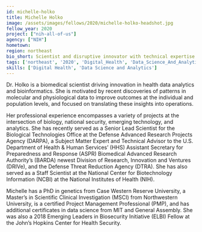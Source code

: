 ```yaml
---
id: michelle-holko
title: Michelle Holko
image: /assets/images/fellows/2020/michelle-holko-headshot.jpg
fellow_year: 2020
project: ["nih-all-of-us"]
agency: ["NIH"]
hometown:
region: northeast
bio_short: Scientist and disruptive innovator with technical expertise in genomics, bioinformatics, and security. Passionate about implementing novel, results-driven solutions with experts across domains to ensure national and domestic health and biosecurity.
tags: ['northeast', '2020', 'Digital_Health', 'Data_Science_And_Analytics']
skills: ['Digital Health', 'Data Science and Analytics']
---
```


Dr. Holko is a biomedical scientist driving innovation in health data analytics and bioinformatics. She is motivated by recent discoveries of patterns in molecular and physiological data to improve outcomes at the individual and population levels, and focused on translating these insights into operations.

Her professional experience encompasses a variety of projects at the intersection of biology, national security, emerging technology, and analytics. She has recently served as a Senior Lead Scientist for the Biological Technologies Office at the Defense Advanced Research Projects Agency (DARPA), a Subject Matter Expert and Technical Advisor to the U.S. Department of Health & Human Services’ (HHS) Assistant Secretary for Preparedness and Response (ASPR) Biomedical Advanced Research Authority’s (BARDA) newest Division of Research, Innovation and Ventures (DRIVe), and the Defense Threat Reduction Agency (DTRA). She has also served as a Staff Scientist at the National Center for Biotechnology Information (NCBI) at the National Institutes of Health (NIH).

Michelle has a PhD in genetics from Case Western Reserve University, a Master’s in Scientific Clinical Investigation (MSCI) from Northwestern University, is a certified Project Management Professional (PMP), and has additional certificates in data science from MIT and General Assembly. She was also a 2018 Emerging Leaders in Biosecurity Initiative (ELBI) Fellow at the John’s Hopkins Center for Health Security.
